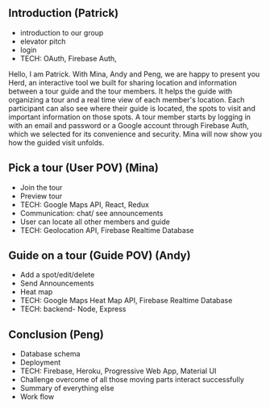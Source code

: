 ## Introduction (Patrick)

- introduction to our group
- elevator pitch
- login
- TECH: OAuth, Firebase Auth,

Hello, I am Patrick. With Mina, Andy and Peng, we are happy to present you Herd, an interactive tool we built for sharing 
location and information between a tour guide and the tour members.
It helps the guide with organizing a tour and a real time view of each member's location. Each participant can also see where their guide is located, the spots to visit and important information on those spots.
A tour member starts by logging in with an email and password or a Google account through Firebase Auth, which we selected for its convenience and security.
Mina will now show you how the guided visit unfolds.

## Pick a tour (User POV) (Mina)
- Join the tour
- Preview tour
- TECH: Google Maps API, React, Redux
- Communication: chat/ see announcements
- User can locate all other members and guide
- TECH: Geolocation API, Firebase Realtime Database

## Guide on a tour (Guide POV) (Andy)
- Add a spot/edit/delete
- Send Announcements
- Heat map
- TECH: Google Maps Heat Map API, Firebase Realtime Database
- TECH: backend- Node, Express

## Conclusion (Peng)
- Database schema
- Deployment
- TECH: Firebase, Heroku, Progressive Web App, Material UI
- Challenge overcome of all those moving parts interact successfully
- Summary of everything else
- Work flow
